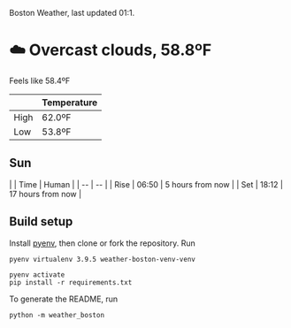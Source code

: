 Boston Weather, last updated 01:1.

# ☁️ Overcast clouds, 58.8ºF

Feels like 58.4ºF

|  | Temperature |
| -- | -- |
| High | 62.0ºF |
| Low | 53.8ºF |

## Sun

| | Time | Human |
| -- | -- |
| Rise | 06:50 | 5 hours from now |
| Set | 18:12 | 17 hours from now |

## Build setup

Install [pyenv](https://github.com/pyenv/pyenv), then clone or fork the repository. Run


```shell
pyenv virtualenv 3.9.5 weather-boston-venv-venv

pyenv activate
pip install -r requirements.txt
```

To generate the README, run

```shell
python -m weather_boston
```

